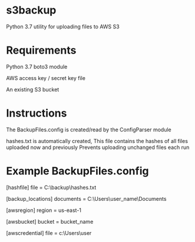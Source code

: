 # s3backup
Python 3.7 utility for uploading files to AWS S3

# Requirements
Python 3.7
  boto3 module

AWS access key / secret key file

An existing S3 bucket

# Instructions
The BackupFiles.config is created/read by the ConfigParser module

hashes.txt is automatically created,
  This file contains the hashes of all files uploaded now and previously
  Prevents uploading unchanged files each run


# Example BackupFiles.config
[hashfile]
file = C:\backup\hashes.txt

[backup_locations]
documents = C:\Users\user_name\Documents

[awsregion]
region = us-east-1

[awsbucket]
bucket = bucket_name

[awscredential]
file = c:\Users\user
